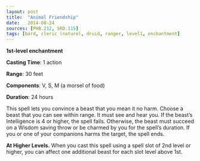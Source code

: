 ```yaml
---
layout: post
title:  "Animal Friendship"
date:   2014-08-24
sources: [PHB.212, SRD.115]
tags: [bard, cleric (nature), druid, ranger, level1, enchantment]
---
```


**1st-level enchantment**

**Casting Time**: 1 action

**Range**: 30 feet

**Components**: V, S, M (a morsel of food)

**Duration**: 24 hours

This spell lets you convince a beast that you mean it no harm. Choose a beast that you can see within range. It must see and hear you. If the beast’s Intelligence is 4 or higher, the spell fails. Otherwise, the beast must succeed on a Wisdom saving throw or be charmed by you for the spell’s duration. If you or one of your companions harms the target, the spell ends.

**At Higher Levels.** When you cast this spell using a spell slot of 2nd level or higher, you can affect one additional beast for each slot level above 1st.
